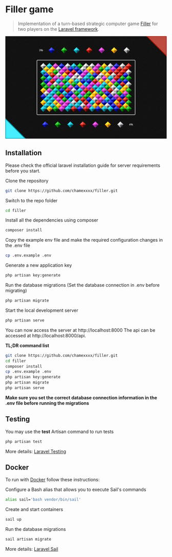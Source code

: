 # Filler game

> Implementation of a turn-based strategic computer game [Filler](https://ru.wikipedia.org/wiki/Filler) for two players on the [Laravel framework](https://laravel.com/).

![game image preview](./preview.png)

## Installation

Please check the official laravel installation guide for server requirements before you start.

Clone the repository

```bash
git clone https://github.com/chamexxxx/filler.git
```

Switch to the repo folder

```bash
cd filler
```

Install all the dependencies using composer

```bash
composer install
```

Copy the example env file and make the required configuration changes in the .env file

```bash
cp .env.example .env
```

Generate a new application key

```bash
php artisan key:generate
```

Run the database migrations (Set the database connection in .env before migrating)

```bash
php artisan migrate
```

Start the local development server

```bash
php artisan serve
```

You can now access the server at http://localhost:8000
The api can be accessed at http://localhost:8000/api.

**TL;DR command list**

```bash
git clone https://github.com/chamexxxx/filler.git
cd filler
composer install
cp .env.example .env
php artisan key:generate
php artisan migrate
php artisan serve
```

**Make sure you set the correct database connection information in the .env file before running the migrations**

## Testing

You may use the **test** Artisan command to run tests

```bash
php artisan test
```

More details: [Laravel Testing](https://laravel.com/docs/8.x/testing)

## Docker

To run with [Docker](https://www.docker.com) follow these instructions:

Configure a Bash alias that allows you to execute Sail's commands

```bash
alias sail='bash vendor/bin/sail'
```

Create and start containers

```bash
sail up
```

Run the database migrations

```bash
sail artisan migrate
```

More details: [Laravel Sail](https://laravel.com/docs/8.x/sail)
